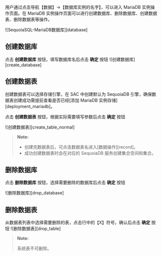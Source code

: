 
用户通过点击导航【数据】->【数据库实例的名字】，可以进入 MariaDB 实例操作页面。在 MariaDB 实例操作页面可以进行创建数据库、删除数据库、创建数据表、删除数据表等操作。

![SequoiaSQL-MariaDB数据库][database]

创建数据库
----

点击 **创建数据库** 按钮，填写数据库名后点击 **确定** 按钮
![创建数据库][create_database]

创建数据表 
----

创建数据表可以选择存储引擎，在 SAC 中创建默认为 SequoiaDB 引擎，确保数据表创建成功需提前查看是否已经[添加 MariaDB 实例存储][deployment_mariadb]。

点击 **创建数据表** 按钮，根据实际需要填写参数后点击 **确定** 按钮

   ![创建数据表][create_table_normal]


> **Note:**
>  
> - 创建完数据表后，可点击数据表名进入[数据操作][record]。
> - 成功创建数据表时会在对应的 SequoiaDB 服务创建集合空间和集合。

删除数据库
----
点击 **删除数据库** 按钮，选择需要删除的数据库后点击 **确定** 按钮

![删除数据库][drop_database]

删除数据表
----

从数据表列表中选择需要删除的表，点击行中的【X】符号，确认后点击 **确定** 按钮
![删除数据表][drop_table]

> **Note:**
>  
> 系统表不可删除。

[^_^]:
    本文使用的所有引用和链接
[deployment_mariadb]:manual/SAC/Deployment/Deployment_Bystep/deployment_mariadb.md#添加MariaDB实例存储
[record]:manual/SAC/Operation/Mariadb/record.md
[database]:images/SAC/Operation/Mariadb/mariadb_database_1.png
[create_database]:images/SAC/Operation/Mariadb/mariadb_database_2.png
[create_table_normal]:images/SAC/Operation/Mariadb/mariadb_database_3.png
[drop_database]:images/SAC/Operation/Mariadb/mariadb_database_4.png
[drop_table]:images/SAC/Operation/Mariadb/mariadb_database_5.png
